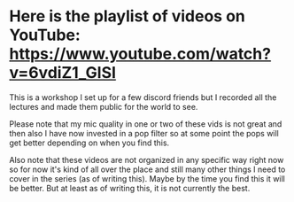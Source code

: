 # Here is the playlist of videos on YouTube: https://www.youtube.com/watch?v=6vdiZ1_GlSI 

This is a workshop I set up for a few discord friends but I recorded all the lectures and made them public for the world to see. 

Please note that my mic quality in one or two of these vids is not great and then also I have now invested in a pop filter so at some point the pops will get better depending on when you find this. 

Also note that these videos are not organized in any specific way right now so for now it's kind of all over the place and still many other things I need to cover in the series (as of writing this). Maybe by the time you find this it will be better. But at least as of writing this, it is not currently the best. 
